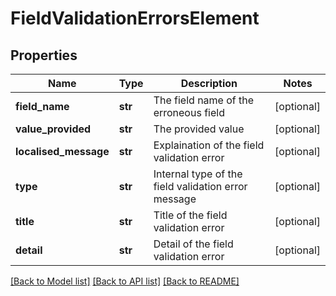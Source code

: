 # FieldValidationErrorsElement

## Properties
Name | Type | Description | Notes
------------ | ------------- | ------------- | -------------
**field_name** | **str** | The field name of the erroneous field | [optional] 
**value_provided** | **str** | The provided value | [optional] 
**localised_message** | **str** | Explaination of the field validation error | [optional] 
**type** | **str** | Internal type of the field validation error message | [optional] 
**title** | **str** | Title of the field validation error | [optional] 
**detail** | **str** | Detail of the field validation error | [optional] 

[[Back to Model list]](../README.md#documentation-for-models) [[Back to API list]](../README.md#documentation-for-api-endpoints) [[Back to README]](../README.md)


